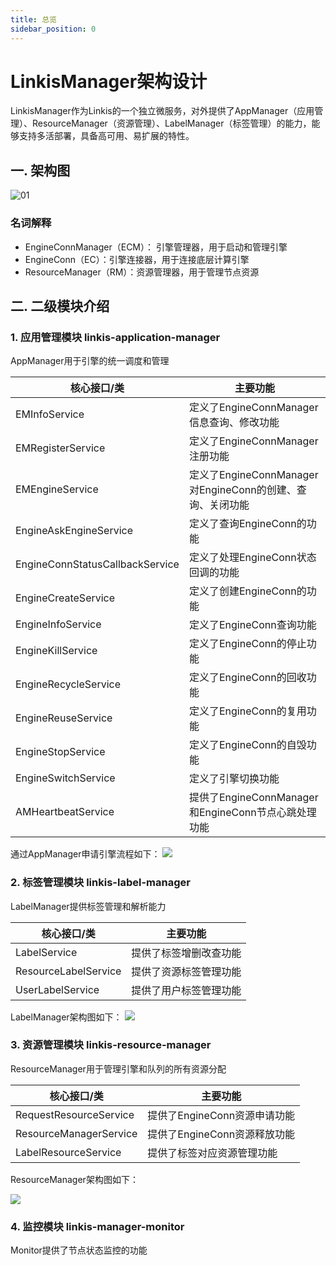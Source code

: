 ```yaml
---
title: 总览
sidebar_position: 0
---
```



LinkisManager架构设计
====================

LinkisManager作为Linkis的一个独立微服务，对外提供了AppManager（应用管理）、ResourceManager（资源管理）、LabelManager（标签管理）的能力，能够支持多活部署，具备高可用、易扩展的特性。

## 一. 架构图

![01](/Images-zh/Architecture/LinkisManager/LinkisManager-01.png)

### 名词解释
- EngineConnManager（ECM）： 引擎管理器，用于启动和管理引擎
- EngineConn（EC）：引擎连接器，用于连接底层计算引擎
- ResourceManager（RM）：资源管理器，用于管理节点资源

## 二. 二级模块介绍

### 1. 应用管理模块 linkis-application-manager

AppManager用于引擎的统一调度和管理

| 核心接口/类 | 主要功能 |
|------------|--------|
|EMInfoService | 定义了EngineConnManager信息查询、修改功能 |
|EMRegisterService| 定义了EngineConnManager注册功能 |
|EMEngineService | 定义了EngineConnManager对EngineConn的创建、查询、关闭功能 |
|EngineAskEngineService | 定义了查询EngineConn的功能 |
|EngineConnStatusCallbackService | 定义了处理EngineConn状态回调的功能 |
|EngineCreateService | 定义了创建EngineConn的功能 |
|EngineInfoService | 定义了EngineConn查询功能 |
|EngineKillService | 定义了EngineConn的停止功能 |
|EngineRecycleService | 定义了EngineConn的回收功能 |
|EngineReuseService | 定义了EngineConn的复用功能 |
|EngineStopService | 定义了EngineConn的自毁功能 |
|EngineSwitchService | 定义了引擎切换功能 |
|AMHeartbeatService | 提供了EngineConnManager和EngineConn节点心跳处理功能 |


通过AppManager申请引擎流程如下：
![](/Images-zh/Architecture/LinkisManager/AppManager-01.png)

  
### 2. 标签管理模块 linkis-label-manager

LabelManager提供标签管理和解析能力

| 核心接口/类 | 主要功能 |
|------------|--------|
|LabelService | 提供了标签增删改查功能 |
|ResourceLabelService | 提供了资源标签管理功能 |
|UserLabelService | 提供了用户标签管理功能 |

LabelManager架构图如下：
![](/Images-zh/Architecture/LinkisManager/LabelManager-01.png)



### 3. 资源管理模块 linkis-resource-manager

ResourceManager用于管理引擎和队列的所有资源分配

| 核心接口/类 | 主要功能 |
|------------|--------|
|RequestResourceService | 提供了EngineConn资源申请功能 |
|ResourceManagerService | 提供了EngineConn资源释放功能 |
|LabelResourceService | 提供了标签对应资源管理功能 |


ResourceManager架构图如下：

![](/Images-zh/Architecture/LinkisManager/ResourceManager-01.png)

### 4. 监控模块 linkis-manager-monitor

Monitor提供了节点状态监控的功能
